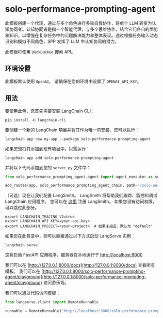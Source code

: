 # solo-performance-prompting-agent

此模板创建一个代理，通过与多个角色进行多轮自我协作，将单个 LLM 转变为认知协同者。认知协同者是指一个智能代理，与多个思维协作，结合它们各自的优势和知识，以增强在复杂任务中的问题解决能力和整体表现。通过根据任务输入动态识别和模拟不同角色，SPP 发挥了 LLM 中认知协同的潜力。

此模板将使用 `DuckDuckGo` 搜索 API。

## 环境设置

此模板默认使用 `OpenAI`。 
请确保在您的环境中设置了 `OPENAI_API_KEY`。

## 用法

要使用此包，您首先需要安装 LangChain CLI：

```shell
pip install -U langchain-cli
```

要创建一个新的 LangChain 项目并将其作为唯一包安装，您可以执行：

```shell
langchain app new my-app --package solo-performance-prompting-agent
```

如果您想将其添加到现有项目中，只需运行：

```shell
langchain app add solo-performance-prompting-agent
```

并将以下代码添加到您的 `server.py` 文件中：
```python
from solo_performance_prompting_agent.agent import agent_executor as solo_performance_prompting_agent_chain

add_routes(app, solo_performance_prompting_agent_chain, path="/solo-performance-prompting-agent")
```

（可选）现在让我们配置 LangSmith。
LangSmith 将帮助我们跟踪、监控和调试 LangChain 应用程序。
您可以在 [这里](https://smith.langchain.com/) 注册 LangSmith。
如果您没有访问权限，可以跳过此部分。

```shell
export LANGCHAIN_TRACING_V2=true
export LANGCHAIN_API_KEY=<your-api-key>
export LANGCHAIN_PROJECT=<your-project>  # 如果未指定，默认为 "default"
```

如果您在此目录中，则可以直接通过以下方式启动 LangServe 实例：

```shell
langchain serve
```

这将启动 FastAPI 应用程序，服务器在本地运行于 
[http://localhost:8000](http://localhost:8000)

我们可以在 [http://127.0.0.1:8000/docs](http://127.0.0.1:8000/docs) 查看所有模板。
我们可以在 [http://127.0.0.1:8000/solo-performance-prompting-agent/playground](http://127.0.0.1:8000/solo-performance-prompting-agent/playground) 访问游乐场。

我们可以通过代码访问模板：

```python
from langserve.client import RemoteRunnable

runnable = RemoteRunnable("http://localhost:8000/solo-performance-prompting-agent")
```